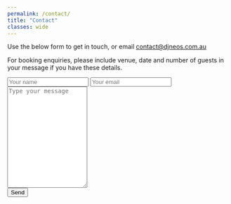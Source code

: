 ```yaml
---
permalink: /contact/
title: "Contact"
classes: wide
---
```


Use the below form to get in touch, or email [contact@djneos.com.au](mailto:contact@djneos.com.au)

For booking enquiries, please include venue, date and number of guests in your message if you have these details.

<!-- <form action="https://formspree.io/f/xwplvlzl" method="POST">
    <input type="hidden" name="subject" value="[djneos.com.au] Contact Request" />
    <input type="text" name="name" placeholder="Your name" required>
    <input type="email" name="email" placeholder="Your email" required>
    <textarea name="message" rows="15" placeholder="Type your message" required></textarea>
    <input type="text" name="_gotcha" style="display:none" />
    <button type="submit">Send</button>
</form> -->

<form action="https://api.web3forms.com/submit" method="POST">
    <input type="hidden" name="access_key" value="d21069d0-5662-489a-b981-095235c8ae3e">
    <input type="hidden" name="subject" value="[djneos.com.au] Contact Request" />
    <!-- Form Inputs. Each input must have a name="" attribute -->
    <input type="text" name="name" placeholder="Your name" required>
    <input type="email" name="email" placeholder="Your email" required>
    <textarea name="message" rows="15" placeholder="Type your message" required></textarea>
    <!-- Honeypot Spam Protection -->
    <input type="checkbox" name="botcheck" class="hidden" style="display: none;">
    <!-- Custom Confirmation / Success Page -->
    <input type="hidden" name="redirect" value="https://www.djneos.com.au/thanks/">
    <div class="h-captcha" data-captcha="false"></div>
    <button type="submit">Send</button>
</form>
